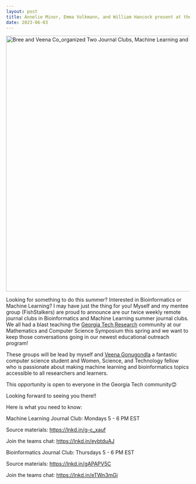 ```yaml
---
layout: post
title: Annelie Minor, Emma Volkmann, and William Hancock present at the Undergraduate Research Symposium
date: 2023-06-03
---
```

<img src="https://media.licdn.com/dms/image/D5622AQEv-Qhx6VQiNw/feedshare-shrink_2048_1536/0/1686353731184?e=1690416000&v=beta&t=5hnJU6439WZi2nnUX2tszt2sNdytdeVzJMKGe-gXVEo" 
alt="Bree and Veena Co_organized Two Journal Clubs, Machine Learning and Bioinformatics"
     width=700>   
<p>Looking for something to do this summer? Interested in Bioinformatics or Machine Learning? I may have just the thing for you!
Myself and my mentee group (FishStalkers) are proud to announce are our twice weekly remote journal clubs in Bioinformatics and Machine Learning summer journal clubs. We all had a blast teaching the <a href="https://www.linkedin.com/company/research-at-georgia-tech/">Georgia Tech Research</a> community at our Mathematics and Computer Science Symposium this spring and we want to keep those conversations going in our newest educational outreach program!</p>
<p>These groups will be lead by myself and <a href="https://www.linkedin.com/in/veena-gonugondla/">Veena Gonugondla</a> a fantastic computer science student and Women, Science, and Technology fellow who is passionate about making machine learning and bioinformatics topics accessible to all researchers and learners.</p>
<p>This opportunity is open to everyone in the Georgia Tech community😊
<p>Looking forward to seeing you there!!</p>

<p>Here is what you need to know:</p>

<p>Machine Learning Journal Club: Mondays 5 - 6 PM EST </p>
<p>Source materials: <a href="https://lnkd.in/g-c_xauf">https://lnkd.in/g-c_xauf</a>  </p>
<p>Join the teams chat: <a href="https://lnkd.in/eybtduAJ">https://lnkd.in/eybtduAJ</a> </p>

<p>Bioinformatics Journal Club: Thursdays 5 - 6 PM EST </p>
<p>Source materials: <a href="https://lnkd.in/gAPAPV5C">https://lnkd.in/gAPAPV5C</a> </p>
<p>Join the teams chat: <a href="https://lnkd.in/eTWn3mGj">https://lnkd.in/eTWn3mGj</a> </p>
